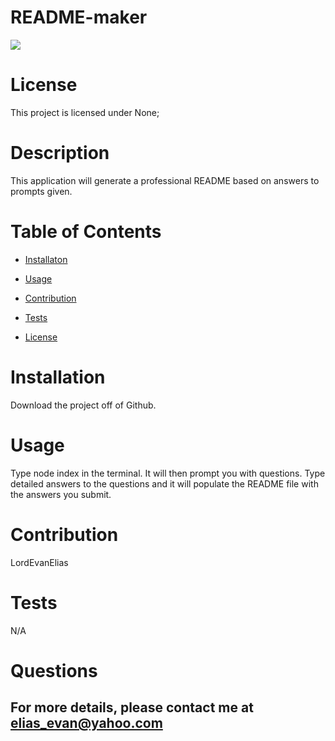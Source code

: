 # README-maker
  <img src="https://img.shields.io/badge/license-None-blue.svg">
   
  
  # License 
  
  This project is licensed under None;
  
  # Description
  This application will generate a professional README based on answers to prompts given.
  
  # Table of Contents
  * [Installaton](#installation)
  * [Usage](#usage)
  * [Contribution](#contribution)
  * [Tests](#tests)
  
  * [License](#license)

  # Installation
  Download the project off of Github.
  # Usage
  Type node index in the terminal. It will then prompt you with questions. Type detailed answers to the questions and it will populate the README file with the answers you submit.
  # Contribution
  LordEvanElias
  # Tests
  N/A
  # Questions
  ## For more details, please contact me at elias_evan@yahoo.com